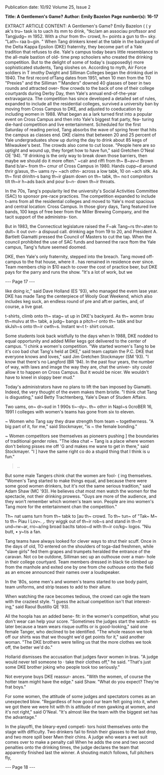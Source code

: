 Publication date: 10/92
Volume 25, Issue 2

**Title: A Gentlemen's Game?**
**Author: Emily Bazelon**
**Page number(s): 16-17**

EXTRACT ARTICLE CONTENT:
A Gentlemen's Game? 
Emily Bazelon 
( ( y
ak's tru~ task is to uach its mm to drink, "tkc/am 
an associau proftssor and Tangjudg~ m 1952. 
With a chur from th~ crowd, h~ points a gun to th~ 
sky. "Lath~ raa b~gin. " 
When Tang drinkers kneel at the table in the backyard 
of the Delta Kappa Epsilon (DKE) fraternity, they become 
part of a Yale tradition that refuses to die. Yale's campus 
today bears little resemblance to the all-male bastion of old-
time prep schoolers who created the drinking competition. 
But to the delight of some of today's (supposedly) more 
sophisticated students, Tang sloshes on. 
According to myth, Air Force soldiers in T imothy 
Dwight and Silliman Colleges began the drinking duel in 
1940. The first record ofTang dates from 1951, when 10 
men from the TO "Prexies" and the Silliman "'Manders" 
downed 40 glasses of beer in two rounds and attracted over-
flow crowds to the back of one of their college courtyards 
during Derby Day, then Yale's annual end-of-the-year 
extravaganza. The competition has since developed a 
detailed set of rules, expanded to include all the residential 
colleges, survived a university ban by moving from Cross 
Campus to DKE, and adjusted to coeducation by including 
women in 1988. 
What began as a lark turned first into a popular event 
on Cross Campus and then into Yale's biggest frat party, fea-
turing die-hard competition and live entertainment. 
Scheduled for the first Saturday of reading period, Tang 
absorbs the wave of spring fever that hits the campus as 
classes end. DKE claims that between 20 and 25 percent of 
Yale undergraduates show up during the day to drink about 
85 kegs of Milwaukee's best. 
The crowds also come to cut loose. "People here are so 
uptight and wound up, they forget how to have fun," said 
Gretchen O'Neal OE '94). "If drinking is the only way to 
break down those barriers, then maybe we should do it 
more often." 
~calr and riffi from th~ B~av~r Brown Band b/ar~ from th~ 
cmur of Cross Campus in 1980. Hands cupp~d around thrir 
g/asus, th~ uams ry~ ~ach othn- across a low tabk, 10 on ~ach 
sitk. As th~ first drinltn-s bang th~ir glasm down on th~ tabk, 
th~ no:t compnitors tilt th~ir h~ads back and pour b~n- down 
th~ir throats. 


In the 70s, Tang's popularity led the university's Social 
Activities Committee (SAC) to sponsor pre-race practices. 
The competition expanded to include t~ams from all the 
residential colleges and moved to Yale's most spacious and 
central location: Cross Campus. In those glory days, Tang 
featured live bands, 100 kegs of free beer from the Miller 
Brewing Company, and the tacit support of the administra-
tion. 

But in 1983, the Connecticut legislature raised the 
F~ak Tang~rs thr~aten to dult~ it out ovn- a dispuud call. 
drinking age from 19 to 20, and President A. Bartlett 
Giamatti pressed the Council of Masters to cut the tap. 
When the council prohibited the use of SAC funds and 
banned the race ftom the Yale campus, Tang's future seemed 
doomed. 

DKE, then Yale's only fraternity, stepped into the 
breach. Tang moved off-campus to the frat house, where it . 
has remained in residence ever since. Team members chip in 
$10 each to cover the cost of practice beer, but DKE pays 
for the parry and runs the show. "It's a lot of work, but we 

--- Page 17 ---

like doing ic," said Dave Holland (ES '93), who managed 
the evem lase year. DKE has made Tang the centerpiece of 
Wooly Goat Weekend, which also includes keg suck, an 
endless round of pre and aft:er parties, and, of course, a live 
goat. 

t-shirts, climb onto th~ stag~ ut up in DKE's backyard. As th~ 
womm brau th~mulvu at th~ tabk, a judg~ bangs a pitch~r 
onto th~ tabk and bur skJsh~s onto th~ir cwth~s. Instant w~t t-
shirt conust. 

Some students look back wistfully to the days when 
In 1988, DKE nodded to equal opportunity and added 
Miller kegs got delivered to the center of campus. "I chink 
a women's competition. "We started women's Tang to be 
it's coo bad chat Tang's held at DKE," said team captain 
the P.C. DKE that everyone knows and loves," said Jim 
Gretchen Stockmayer (SM '93). "I know that there's no 
Langford (BR '94). In the past four years, the number of 
way, with laws and image the way they are, chat the univer-
sity could allow it to happen on Cross Campus. But it 
would be nicer. We wouldn't have to kneel in sloppy beer 
mud." 

Today's administrators have no plans to lift the ban 
imposed by Giamatti. Indeed, the very thought of the evem 
makes them bristle. "I think chat Tang is disgusting," said 
Betty Trachtenberg, Yale's Dean of Studem Affairs. 

Two uams, on~ dr~sud in 1 990s ti~-dy~. th~ othrr in Napl~s 
0croBER 16, 1991 
l colleges with women's teams has gone from six to eleven. 

~ Women who Tang say they draw strength from team 
~ togetherness. "A big part of it, for me," said Stockmayer, "is 
~ the female bonding." 

~ 
Women competitors see themselves as pioneers pushing 
] the boundaries of traditional gender roles. "The idea chat 
~ Tang is a place where women don't belong pisses me off 
'G and makes me wane to get in there," said Stockmayer. "I 
] have the same right co do a stupid thing that I think is 
u fun." 

>.. 


But some male Tangers chink chat the women are fool-
{ ing themselves. "Women's Tang started to make things 
equal, and because there were some good women drinkers, 
but it's not the same serious tradition," said Adam Shaw 
(MC '93). He believes chat most men watch the women 
for the spectacle, not their drinking prowess. "Guys are 
more of the audience, and they won't remember which 
women's team won. People are imo women's Tang more for 
the entertainment chan the competition." 

Th~ nat uams turn from th~ tabk to [au th~ crowd. To th~ 
tun~ of "Tak~ M~ to th~ Piau I Lov~. ,. thry wiggk out of 
th~ir 
rob~s and stand in th~tr und~rw~ar, rro~a/ing broad baclts 
tatoo~d with th~ir co/kg~ logos. "Niu butt, • y~tis a fan. 

Tang teams have always looked for clever ways to strut 
their scuff. Once in the days of old, TO entered on the 
shoulders of toga-dad freshmen, while "slave girls" fed them 
grapes and trumpets heralded the entrance of the caravan. 
Not co be outdone, Silliman sec up an outhouse over a man-
hole in their college courtyard. Team members dressed in 
black tie climbed up from the manhole and exited one by 
one from che outhouse onto the field as an emcee 
announced their names over a loudspeaker. 

In the '80s, some men's and women's teams started to 
use body paint, team uniforms, and 
strip teases to add to their allure. 


When watching the race becomes 
tedious, the crowd can ogle the team 
with the craziest style. "I guess the 
actual competition isn't that interest-
ing," said Raoul Bustillo QE '93). 

All the hoopla has an added bene-
fit: in the women's competition, what 
you don't wear can help your score. 
"Sometimes the judges start the watch-
es later because a team wears risque 
outfits or is good-looking," said one 
female Tanger, who declined to be 
identified. "The whole reason we took 
off our shirts was that we thought we'd 
get points for it," said another woman. 
"The DKE brothers were telling us 
that the more clothes we took off, the 
better we'd do." 

Hollarid dismisses the accusation 
that judges favor women in bras. "A 
judge would never tell someone to 
· take their clothes off," he said. "That's 
just some DKE brother joking who 
people took too seriously." 

Not everyone buys DKE reassur-
ances. "With the women, of course the 
hotter team might have the edge." said 
Shaw. "What do you expect? They're 
frat boys." 

For some women, the attitude of 
some judges and spectators comes as 
an unexpected blow. "Regardless of 
how good our team felt going into it, 
when we got there we were hit with 
th is attitude of men gawking at 
women, and it's not right," said 
O'Neal. "It's almost like the team with 
the biggest set has the advantage." 

In the playoffi, the bleary-eyed competi-
tors hoist themselves onto the stage with 
difficulty. Two drinkers fail to finish 
their glasses to the last drop, and two 
more spill beer Mwn their chins. A judge 
who wears a wet suit comes over to make 
a penalty call When he adds the one and 
two second penalties onto the drinking 
times, the judge declares the team that 
apparently finished last the winner. A 
shouting match follows, full pitchers fly, 


--- Page 18 ---